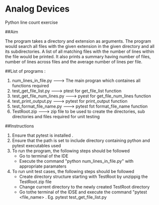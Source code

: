 # Analog Devices
Python line count exercise


##Aim

The program takes a directory and extension as arguments. The program would search all files with the given extension in the given directory and all its subdirectories. A list of all matching files with the number of lines within the file would be printed. It also prints a summary having number of files, number of lines across files and the average number of lines per file.

##List of programs :

1.    num_lines_in_file.py         --->  The main progran which containes all functions required 
2.    test_get_file_list.py       --->  ptest for get_file_list function
3.    test_get_file_num_lines.py  --->  pyest for get_file_num_lines function
4.    test_print_output.py        --->  pytest for print_output function
5.    test_format_file_name.py    --->  pytest fot format_file_name function
6.    TestRoot.zip                --->  zip file to be used to create the directories, sub directories and files required for unit testing


##Instructions

1)	Ensure that pytest is installed . 
2)	Ensure that the path is set to include directory containing python and pytest executables used
3)  To run the program, the following steps should be followed
     - Go to terminal of the IDE
     - Execute the command "python num_lines_in_file.py" with appropriate paramaters
4)  To run unit test cases, the following steps should be followed
     - Create directory structure starting with TestRoot by unzippig the TestRoot.zip file
     - Change current directory to the newly created TestRoot directory
     - Go tothe terminal of the IDSE and execute the command "pytest <file_name> . Eg. pytest test_get_file_list.py
    
